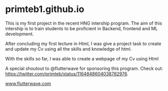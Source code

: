 # primteb1.github.io

This is my first project in the recent HNG intership program. The aim of this intership is to train students to be proficient in Backend, frontend and ML development.

After concluding my first lecture in Html, I was give a project task to create and update my Cv using all the skills and knowledge of html.

With the skills so far, I was able to create a webpage of my Cv using Html

A special shoutout to @flutterwave for sponsoring this program. Check out: https://twitter.com/primteb/status/1164848604038782976.
  
 www.flutterwave.com
